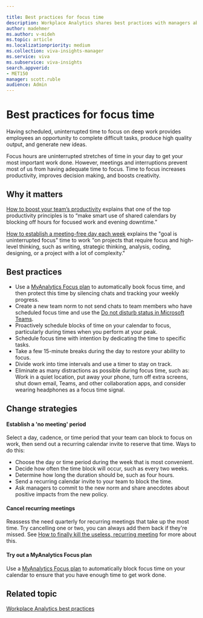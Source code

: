 ```yaml
---

title: Best practices for focus time
description: Workplace Analytics shares best practices with managers about the importance of scheduled focus time
author: madehmer
ms.author: v-mideh
ms.topic: article
ms.localizationpriority: medium 
ms.collection: viva-insights-manager 
ms.service: viva 
ms.subservice: viva-insights 
search.appverid: 
- MET150 
manager: scott.ruble
audience: Admin
---
```


# Best practices for focus time

Having scheduled, uninterrupted time to focus on deep work provides employees an opportunity to complete difficult tasks, produce high quality output, and generate new ideas.

Focus hours are uninterrupted stretches of time in your day to get your most important work done. However, meetings and interruptions prevent most of us from having adequate time to focus. Time to focus increases productivity, improves decision making, and boosts creativity.

## Why it matters

[How to boost your team’s productivity](https://insights.office.com/productivity/how-to-boost-your-teams-productivity/) explains that one of the top productivity principles is to “make smart use of shared calendars by blocking off hours for focused work and evening downtime.”

[How to establish a meeting-free day each week](https://insights.office.com/time-management/how-to-establish-a-meeting-free-day-each-week/) explains the "goal is uninterrupted focus" time to work "on projects that require focus and high-level thinking, such as writing, strategic thinking, analysis, coding, designing, or a project with a lot of complexity."

## Best practices

* Use a [MyAnalytics Focus plan](../personal/use/focus-plan.md) to automatically book focus time, and then protect this time by silencing chats and tracking your weekly progress.
* Create a new team norm to not send chats to team members who have scheduled focus time and use the [Do not disturb status in Microsoft Teams](https://support.microsoft.com/office/change-your-status-in-teams-ce36ed14-6bc9-4775-a33e-6629ba4ff78e).
* Proactively schedule blocks of time on your calendar to focus, particularly during times when you perform at your peak.
* Schedule focus time with intention by dedicating the time to specific tasks.
* Take a few 15-minute breaks during the day to restore your ability to focus.
* Divide work into time intervals and use a timer to stay on track.
* Eliminate as many distractions as possible during focus time, such as: Work in a quiet location, put away your phone, turn off extra screens, shut down email, Teams, and other collaboration apps, and consider wearing headphones as a focus time signal.

## Change strategies

#### Establish a 'no meeting' period

Select a day, cadence, or time period that your team can block to focus on work, then send out a recurring calendar invite to reserve that time. Ways to do this:

* Choose the day or time period during the week that is most convenient.
* Decide how often the time block will occur, such as every two weeks.
* Determine how long the duration should be, such as four hours.
* Send a recurring calendar invite to your team to block the time.
* Ask managers to commit to the new norm and share anecdotes about positive impacts from the new policy.

#### Cancel recurring meetings

Reassess the need quarterly for recurring meetings that take up the most time. Try cancelling one or two, you can always add them back if they're missed. See [How to finally kill the useless, recurring meeting](https://insights.office.com/digital-transformation/how-to-finally-kill-the-useless-recurring-meeting/) for more about this.

#### Try out a MyAnalytics Focus plan

Use a [MyAnalytics Focus plan](../personal/use/focus-plan.md) to automatically block focus time on your calendar to ensure that you have enough time to get work done.

## Related topic

[Workplace Analytics best practices](gm-best-practices.md)
